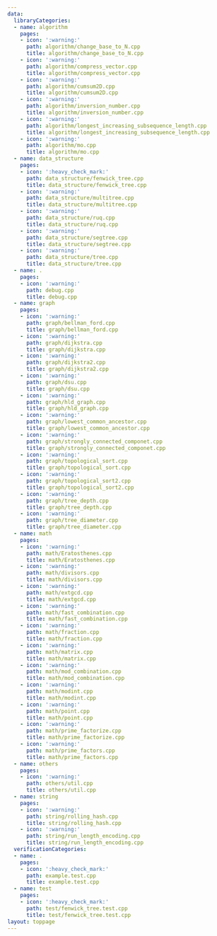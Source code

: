 ```yaml
---
data:
  libraryCategories:
  - name: algorithm
    pages:
    - icon: ':warning:'
      path: algorithm/change_base_to_N.cpp
      title: algorithm/change_base_to_N.cpp
    - icon: ':warning:'
      path: algorithm/compress_vector.cpp
      title: algorithm/compress_vector.cpp
    - icon: ':warning:'
      path: algorithm/cumsum2D.cpp
      title: algorithm/cumsum2D.cpp
    - icon: ':warning:'
      path: algorithm/inversion_number.cpp
      title: algorithm/inversion_number.cpp
    - icon: ':warning:'
      path: algorithm/longest_increasing_subsequence_length.cpp
      title: algorithm/longest_increasing_subsequence_length.cpp
    - icon: ':warning:'
      path: algorithm/mo.cpp
      title: algorithm/mo.cpp
  - name: data_structure
    pages:
    - icon: ':heavy_check_mark:'
      path: data_structure/fenwick_tree.cpp
      title: data_structure/fenwick_tree.cpp
    - icon: ':warning:'
      path: data_structure/multitree.cpp
      title: data_structure/multitree.cpp
    - icon: ':warning:'
      path: data_structure/ruq.cpp
      title: data_structure/ruq.cpp
    - icon: ':warning:'
      path: data_structure/segtree.cpp
      title: data_structure/segtree.cpp
    - icon: ':warning:'
      path: data_structure/tree.cpp
      title: data_structure/tree.cpp
  - name: .
    pages:
    - icon: ':warning:'
      path: debug.cpp
      title: debug.cpp
  - name: graph
    pages:
    - icon: ':warning:'
      path: graph/bellman_ford.cpp
      title: graph/bellman_ford.cpp
    - icon: ':warning:'
      path: graph/dijkstra.cpp
      title: graph/dijkstra.cpp
    - icon: ':warning:'
      path: graph/dijkstra2.cpp
      title: graph/dijkstra2.cpp
    - icon: ':warning:'
      path: graph/dsu.cpp
      title: graph/dsu.cpp
    - icon: ':warning:'
      path: graph/hld_graph.cpp
      title: graph/hld_graph.cpp
    - icon: ':warning:'
      path: graph/lowest_common_ancestor.cpp
      title: graph/lowest_common_ancestor.cpp
    - icon: ':warning:'
      path: graph/strongly_connected_componet.cpp
      title: graph/strongly_connected_componet.cpp
    - icon: ':warning:'
      path: graph/topological_sort.cpp
      title: graph/topological_sort.cpp
    - icon: ':warning:'
      path: graph/topological_sort2.cpp
      title: graph/topological_sort2.cpp
    - icon: ':warning:'
      path: graph/tree_depth.cpp
      title: graph/tree_depth.cpp
    - icon: ':warning:'
      path: graph/tree_diameter.cpp
      title: graph/tree_diameter.cpp
  - name: math
    pages:
    - icon: ':warning:'
      path: math/Eratosthenes.cpp
      title: math/Eratosthenes.cpp
    - icon: ':warning:'
      path: math/divisors.cpp
      title: math/divisors.cpp
    - icon: ':warning:'
      path: math/extgcd.cpp
      title: math/extgcd.cpp
    - icon: ':warning:'
      path: math/fast_combination.cpp
      title: math/fast_combination.cpp
    - icon: ':warning:'
      path: math/fraction.cpp
      title: math/fraction.cpp
    - icon: ':warning:'
      path: math/matrix.cpp
      title: math/matrix.cpp
    - icon: ':warning:'
      path: math/mod_combination.cpp
      title: math/mod_combination.cpp
    - icon: ':warning:'
      path: math/modint.cpp
      title: math/modint.cpp
    - icon: ':warning:'
      path: math/point.cpp
      title: math/point.cpp
    - icon: ':warning:'
      path: math/prime_factorize.cpp
      title: math/prime_factorize.cpp
    - icon: ':warning:'
      path: math/prime_factors.cpp
      title: math/prime_factors.cpp
  - name: others
    pages:
    - icon: ':warning:'
      path: others/util.cpp
      title: others/util.cpp
  - name: string
    pages:
    - icon: ':warning:'
      path: string/rolling_hash.cpp
      title: string/rolling_hash.cpp
    - icon: ':warning:'
      path: string/run_length_encoding.cpp
      title: string/run_length_encoding.cpp
  verificationCategories:
  - name: .
    pages:
    - icon: ':heavy_check_mark:'
      path: example.test.cpp
      title: example.test.cpp
  - name: test
    pages:
    - icon: ':heavy_check_mark:'
      path: test/fenwick_tree.test.cpp
      title: test/fenwick_tree.test.cpp
layout: toppage
---
```

